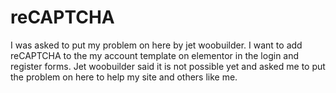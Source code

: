 # reCAPTCHA
I was asked to put my problem on here by jet woobuilder.
I want to add reCAPTCHA to the my account template on elementor in the login and register forms.
Jet woobuilder said it is not possible yet and asked me to put the problem on here to help my site and others like me.
